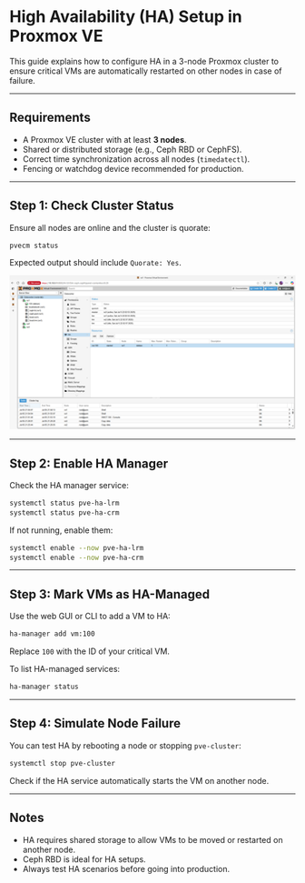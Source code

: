 # High Availability (HA) Setup in Proxmox VE

This guide explains how to configure HA in a 3-node Proxmox cluster to ensure critical VMs are automatically restarted on other nodes in case of failure.

---

## Requirements

- A Proxmox VE cluster with at least **3 nodes**.
- Shared or distributed storage (e.g., Ceph RBD or CephFS).
- Correct time synchronization across all nodes (`timedatectl`).
- Fencing or watchdog device recommended for production.

---

## Step 1: Check Cluster Status

Ensure all nodes are online and the cluster is quorate:

```bash
pvecm status
```

Expected output should include `Quorate: Yes`.

![Proxmox Ha Status](/docs/proxmox/8.4.1/bare-metal/assets/screenshots/proxmox-ha-status.png)

---

## Step 2: Enable HA Manager

Check the HA manager service:

```bash
systemctl status pve-ha-lrm
systemctl status pve-ha-crm
```

If not running, enable them:

```bash
systemctl enable --now pve-ha-lrm
systemctl enable --now pve-ha-crm
```

---

## Step 3: Mark VMs as HA-Managed

Use the web GUI or CLI to add a VM to HA:

```bash
ha-manager add vm:100
```

Replace `100` with the ID of your critical VM.

To list HA-managed services:

```bash
ha-manager status
```

---

## Step 4: Simulate Node Failure

You can test HA by rebooting a node or stopping `pve-cluster`:

```bash
systemctl stop pve-cluster
```

Check if the HA service automatically starts the VM on another node.

---

## Notes

- HA requires shared storage to allow VMs to be moved or restarted on another node.
- Ceph RBD is ideal for HA setups.
- Always test HA scenarios before going into production.



